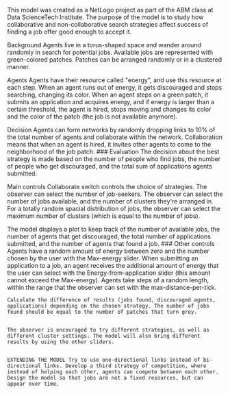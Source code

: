   This model was created as a NetLogo project as part of the ABM class at Data ScienceTech Institute. 
  The purpose of the model is to study how collaborative and non-collaborative search strategies affect success of finding a job offer good enough to accept it.
 
 
  Background Agents live in a torus-shaped space and wander around randomly in search for potential jobs. Available jobs are represented with green-colored patches. Patches can be arranged randomly or in a clustered manner. 
  
  
  Agents Agents have their resource called "energy", and use this resource at each step. When an agent runs out of energy, it gets discouraged and stops searching, changing its color. When an agent steps on a green patch, it submits an application and acquires energy, and if energy is larger than a certain threshold, the agent is hired, stops moving and changes its color and the color of the patch (the job is not available anymore).
  
  
  Decision Agents can form networks by randomly dropping links to 10% of the total number of agents and collaborate within the network. Collaboration means that when an agent is hired, it invites other agents to come to the neighborhood of the job patch. ### Evaluation The decision about the best strategy is made based on the number of people who find jobs, the number of people who get discouraged, and the total sum of applications agents submitted.
  
  
   Main controls Collaborate switch controls the choice of strategies. The observer can select the number of job-seekers. The observer can select the number of jobs available, and the number of clusters they're arranged in. For a totally random spacial distribution of jobs, the observer can select the maximum number of clusters (which is equal to the number of jobs).
   
   
   The model displays a plot to keep track of the number of available jobs, the number of agents that get discouraged, the total number of applications submitted, and the number of agents that found a job. ### Other controls Agents have a random amount of energy between zero and the number chosen by the user with the Max-energy slider. When submitting an application to a job, an agent receives the additional amount of energy that the user can select with the Energy-from-application slider (this amount cannot exceed the Max-energy). Agents take steps of a random length, within the range that the observer can set with the max-distance-per-tick.
   
   
    Calculate the difference of results (jobs found, discouraged agents, applications) depending on the chosen strategy. The number of jobs found should be equal to the number of patches that turn grey.
    
    
    The observer is encouraged to try different strategies, as well as different cluster settings. The model will also bring different results by using the other sliders.
    
    
    EXTENDING THE MODEL Try to use one-directional links instead of bi-directional links. Develop a third strategy of competition, where instead of helping each other, agents can compete between each other. Design the model so that jobs are not a fixed resources, but can appear over time.

